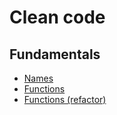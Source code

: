 # Clean code

## Fundamentals

* [Names](https://github.com/rezonanc-nfq/cleancode/tree/slides/fundamentals/names)
* [Functions](https://github.com/rezonanc-nfq/cleancode/tree/slides/fundamentals/functions)
* [Functions (refactor)](https://github.com/rezonanc-nfq/cleancode/tree/slides/fundamentals/functions_refactor)
